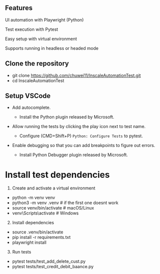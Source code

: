 ## Features

UI automation with Playwright (Python)

Test execution with Pytest

Easy setup with virtual environment

Supports running in headless or headed mode

## Clone the repository

- git clone https://github.com/chuwei11/InscaleAutomationTest.git
- cd InscaleAutomationTest

## Setup VSCode

- Add autocomplete.
  - Install the Python plugin released by Microsoft.

- Allow running the tests by clicking the play icon next to test name.
  - Configure (CMD+Shift+P) `Python: Configure Tests` to pytest.

- Enable debugging so that you can add breakpoints to figure out errors.
  - Install Python Debugger plugin released by Microsoft.

# Install test dependencies

1. Create and activate a virtual environment

- python -m venv venv
- python3 -m venv .venv # if the first one doesnt work
- source venv/bin/activate   # macOS/Linux
- venv\Scripts\activate      # Windows


2. Install dependencies
- source .venv/bin/activate
- pip install -r requirements.txt
- playwright install


3. Run tests
- pytest tests/test_add_delete_cust.py
- pytest tests/test_credit_debit_baance.py
